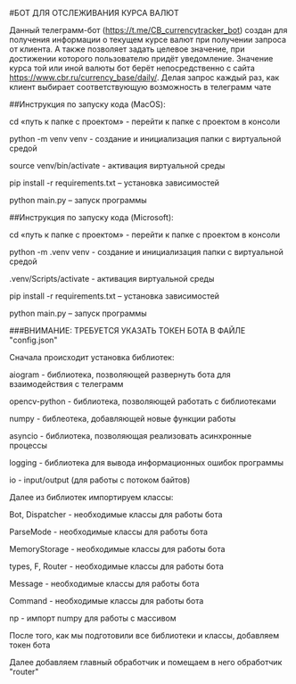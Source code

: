 #БОТ ДЛЯ ОТСЛЕЖИВАНИЯ КУРСА ВАЛЮТ

Данный телеграмм-бот (https://t.me/CB_currencytracker_bot) создан для получения информации о текущем курсе валют при получении запроса от клиента. А также позволяет задать целевое значение, при достижении которого пользователю придёт уведомление.
Значение курса той или иной валюты бот берёт непосредственно с сайта https://www.cbr.ru/currency_base/daily/. Делая запрос каждый раз, как клиент выбирает соответствующую возможность в телеграмм чате 

##Инструкция по запуску кода (MacOS):

cd «путь к папке с проектом» - перейти к папке с проектом в консоли

python -m venv venv    - создание и инициализация папки с виртуальной средой

source venv/bin/activate  - активация виртуальной среды

pip install -r requirements.txt – установка зависимостей

python main.py – запуск программы

##Инструкция по запуску кода (Microsoft):

cd «путь к папке с проектом» - перейти к папке с проектом в консоли

python -m .venv venv    -  создание и инициализация папки с виртуальной средой

.venv/Scripts/activate  - активация виртуальной среды

pip install -r requirements.txt – установка зависимостей

python main.py – запуск программы

###ВНИМАНИЕ: ТРЕБУЕТСЯ УКАЗАТЬ ТОКЕН БОТА В ФАЙЛЕ "config.json"

Сначала происходит установка библиотек:

aiogram - библиотека, позволяющей развернуть бота для взаимодействия с телеграмм

opencv-python - библиотека, позволяющей работать с библиотеками

numpy - библеотека, добавляющей новые функции работы

asyncio - библиотека, позволяющая реализовать асинхронные процессы

logging - библиотека для вывода информационных ошибок программы

io  - input/output (для работы с потоком байтов)


Далее из библиотек импортируем классы:

Bot, Dispatcher  - необходимые классы для работы бота

ParseMode  - необходимые классы для работы бота

MemoryStorage  - необходимые классы для работы бота

types, F, Router   - необходимые классы для работы бота

Message   - необходимые классы для работы бота

Command - необходимые классы для работы бота

np  - импорт numpy для работы с массивом

После того, как мы подготовили все библиотеки и классы, добавляем токен бота

Далее добавляем главный обработчик и помещаем в него обработчик "router" 

